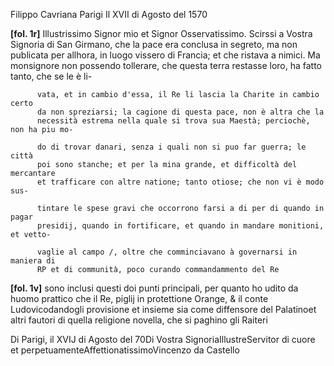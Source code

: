 Filippo Cavriana
Parigi
Il XVII di Agosto del 1570


**[fol. 1r]**
Illustrissimo Signor mio et Signor Osservatissimo.
Scirssi a Vostra Signoria di San Girmano, che la pace era
          conclusa in segreto, ma non publicata per allhora, in luogo vissero di
          Francia; et che ristava a nimici. Ma monsignore non possendo
          tollerare, che questa terra restasse loro, ha fatto tanto, che se le è li-

          vata, et in cambio d'essa, il Re li lascia la Charite in cambio certo
          da non spreziarsi; la cagione di questa pace, non è altra che la
          necessità estrema nella quale si trova sua Maestà; perciochè, non ha piu mo-

          do di trovar danari, senza i quali non si puo far guerra; le città
          poi sono stanche; et per la mina grande, et difficoltà del mercantare
          et trafficare con altre natione; tanto otiose; che non vi è modo sus-

          tintare le spese gravi che occorrono farsi a di per di quando in pagar
          presidij, quando in fortificare, et quando in mandare monitioni, et vetto-

          vaglie al campo /, oltre che comminciavano à governarsi in maniera di
          RP et di communità, poco curando commandammento del Re

**[fol. 1v]**
sono inclusi questi doi punti principali, per quanto ho udito da huomo prattico
          che il Re, piglij in protettione Orange, & il conte Ludovicodandogli provisione et insieme sia come diffensore del Palatinoet altri fautori di quella religione novella, che si paghino gli Raiteri
        
Di Parigi, il XVIJ di Agosto del 70Di Vostra SignoriaIllustreServitor di cuore et perpetuamenteAffettionatissimoVincenzo da Castello
